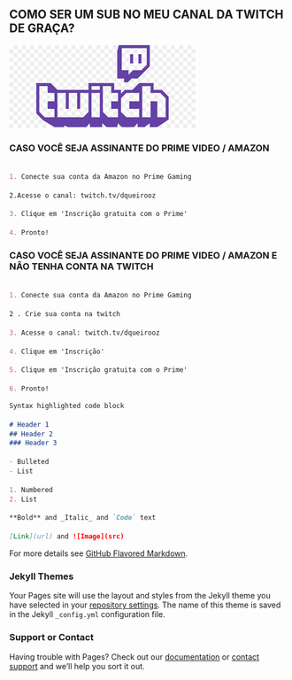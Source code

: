 ## COMO SER UM SUB NO MEU CANAL DA TWITCH DE GRAÇA?

![Image](https://raw.githubusercontent.com/dqueirooz/twitchprime/gh-pages/twitch.png)

### CASO VOCÊ SEJA ASSINANTE DO PRIME VIDEO / AMAZON

```markdown

1. Conecte sua conta da Amazon no Prime Gaming

2.Acesse o canal: twitch.tv/dqueirooz

3. Clique em 'Inscrição gratuita com o Prime'

4. Pronto! 


```

### CASO VOCÊ SEJA ASSINANTE DO PRIME VIDEO / AMAZON E NÃO TENHA CONTA NA TWITCH

```markdown

1. Conecte sua conta da Amazon no Prime Gaming

2 . Crie sua conta na twitch

3. Acesse o canal: twitch.tv/dqueirooz

4. Clique em 'Inscrição'

5. Clique em 'Inscrição gratuita com o Prime'

6. Pronto! 

```


```markdown
Syntax highlighted code block

# Header 1
## Header 2
### Header 3

- Bulleted
- List

1. Numbered
2. List

**Bold** and _Italic_ and `Code` text

[Link](url) and ![Image](src)
```

For more details see [GitHub Flavored Markdown](https://guides.github.com/features/mastering-markdown/).

### Jekyll Themes

Your Pages site will use the layout and styles from the Jekyll theme you have selected in your [repository settings](https://github.com/dqueirooz/twitchprime/settings/pages). The name of this theme is saved in the Jekyll `_config.yml` configuration file.

### Support or Contact

Having trouble with Pages? Check out our [documentation](https://docs.github.com/categories/github-pages-basics/) or [contact support](https://support.github.com/contact) and we’ll help you sort it out.
